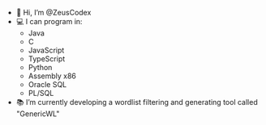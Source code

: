 - 👋 Hi, I’m @ZeusCodex
- 💻 I can program in:
    - Java
    - C
    - JavaScript
    - TypeScript
    - Python
    - Assembly x86
    - Oracle SQL
    - PL/SQL
- 📚 I’m currently developing a wordlist filtering and generating tool called "GenericWL"

<!---
ZeusCodex/ZeusCodex is a ✨ special ✨ repository because its `README.md` (this file) appears on your GitHub profile.
You can click the Preview link to take a look at your changes.
--->

